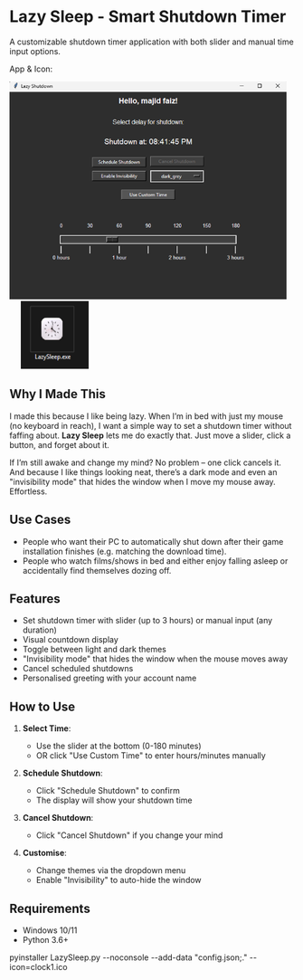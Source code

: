 # Lazy Sleep - Smart Shutdown Timer

A customizable shutdown timer application with both slider and manual time input options.

App & Icon:

<p align="left">
  <img width="490" height="385" src="Sleepy.png" style="margin-right: 20px;">
  <img width="120" height="120" src="/exe icon.png" style="margin-left: 20px;">
</p>

## Why I Made This

I made this because I like being lazy. When I’m in bed with just my mouse (no keyboard in reach), I want a simple way to set a shutdown timer without faffing about. **Lazy Sleep** lets me do exactly that. Just move a slider, click a button, and forget about it.

If I’m still awake and change my mind? No problem – one click cancels it. And because I like things looking neat, there’s a dark mode and even an "invisibility mode" that hides the window when I move my mouse away. Effortless.

## Use Cases

- People who want their PC to automatically shut down after their game installation finishes (e.g. matching the download time).
- People who watch films/shows in bed and either enjoy falling asleep or accidentally find themselves dozing off.

## Features

- Set shutdown timer with slider (up to 3 hours) or manual input (any duration)
- Visual countdown display
- Toggle between light and dark themes
- "Invisibility mode" that hides the window when the mouse moves away
- Cancel scheduled shutdowns
- Personalised greeting with your account name

## How to Use

1. **Select Time**:

   - Use the slider at the bottom (0-180 minutes)
   - OR click "Use Custom Time" to enter hours/minutes manually

2. **Schedule Shutdown**:

   - Click "Schedule Shutdown" to confirm
   - The display will show your shutdown time

3. **Cancel Shutdown**:

   - Click "Cancel Shutdown" if you change your mind

4. **Customise**:
   - Change themes via the dropdown menu
   - Enable "Invisibility" to auto-hide the window

## Requirements

- Windows 10/11
- Python 3.6+

pyinstaller LazySleep.py --noconsole --add-data "config.json;." --icon=clock1.ico
